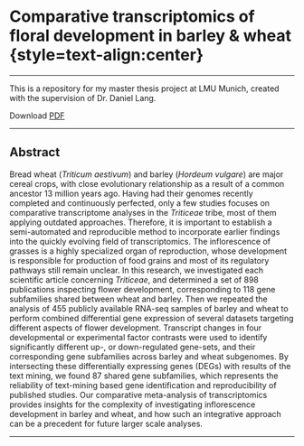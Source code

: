 #  Comparative transcriptomics of floral development in barley & wheat {style=text-align:center}
***
This is a repository for my master thesis project at LMU Munich, created with the supervision of Dr. Daniel Lang.

Download [PDF](https://github.com/vanda-marosi/master_thesis)
***
## Abstract
Bread wheat (*Triticum aestivum*) and barley (*Hordeum vulgare*) are major cereal crops, with close evolutionary relationship as a result of a common ancestor 13 million years ago. Having had their genomes recently completed and continuously perfected, only a few studies focuses on comparative transcriptome analyses in the *Triticeae* tribe, most of them applying outdated approaches. Therefore, it is important to establish a semi-automated and reproducible method to incorporate earlier findings into the quickly evolving field of transcriptomics. The inflorescence of grasses is a highly specialized organ of reproduction, whose development is responsible for production of food grains and most of its regulatory pathways still remain unclear. In this research, we investigated each scientific article concerning *Triticeae*, and determined a set of 898 publications inspecting flower development, corresponding to 118 gene subfamilies shared between wheat and barley. Then we repeated the analysis of 455 publicly available RNA-seq samples of barley and wheat to perform combined differential gene expression of several datasets targeting different aspects of flower development. Transcript changes in four developmental or experimental factor contrasts were used to identify significantly different up-, or down-regulated gene-sets, and their corresponding gene subfamilies across barley and wheat subgenomes. By intersecting these differentially expressing genes (DEGs) with results of the text mining, we found 87 shared gene subfamilies, which represents the reliability of text-mining based gene identification and reproducibility of published studies. Our comparative meta-analysis of transcriptomics provides insights for the complexity of investigating inflorescence development in barley and wheat, and how such an integrative approach can be a precedent for future larger scale analyses.
***


